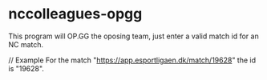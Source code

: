 # nccolleagues-opgg

This program will OP.GG the oposing team, just enter a valid match id for an NC match.

// Example
For the match "https://app.esportligaen.dk/match/19628" the id is "19628".
